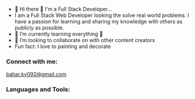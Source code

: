 - 👋 Hi there 👋 I'm a Full Stack Developer...
- I am a Full Stack Web Developer looking the solve real world problems. I have a passion for learning and sharing my knowledge with others as publicly as possible.
- 🌱 I’m currently learning everything 🤣
- 💞️ I’m looking to collaborate on with other content creators
- Fun fact: I love to painting and decorate


### Connect with me:
bahar.ky092@gmail.com

### Languages and Tools:
